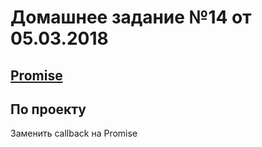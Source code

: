 # Домашнее задание №14 от 05.03.2018

## [Promise](https://learn.javascript.ru/promise)

## По проекту
Заменить callback на Promise
